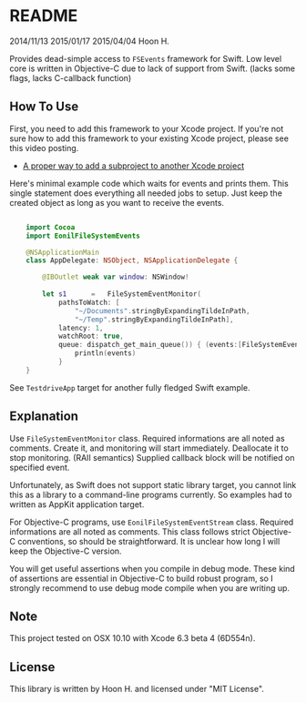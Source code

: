 README
======
2014/11/13
2015/01/17
2015/04/04
Hoon H.

Provides dead-simple access to `FSEvents` framework for Swift.
Low level core is written in Objective-C due to lack of support from Swift.
(lacks some flags, lacks C-callback function) 





How To Use
----------

First, you need to add this framework to your Xcode project.
If you're not sure how to add this framework to your existing Xcode project, please see this
video posting.

- [A proper way to add a subproject to another Xcode project](http://eonil-observatory.tumblr.com/post/117205738262/a-proper-way-to-add-a-subproject-to-another-xcode)

Here's minimal example code which waits for events and prints them. This single statement
does everything all needed jobs to setup. Just keep the created object as long as you want
to receive the events.

````swift

	import Cocoa
	import EonilFileSystemEvents

	@NSApplicationMain
	class AppDelegate: NSObject, NSApplicationDelegate {

		@IBOutlet weak var window: NSWindow!
		
		let	s1		=	FileSystemEventMonitor(
			pathsToWatch: [
				"~/Documents".stringByExpandingTildeInPath, 
				"~/Temp".stringByExpandingTildeInPath],
			latency: 1,
			watchRoot: true,
			queue: dispatch_get_main_queue()) { (events:[FileSystemEvent])->() in
				println(events)
			}
	}


````

See `TestdriveApp` target for another fully fledged Swift example.









Explanation
-----------
Use `FileSystemEventMonitor` class. Required informations are
all noted as comments.
Create it, and monitoring will start immediately. Deallocate it to
stop monitoring. (RAII semantics) Supplied callback block will be
notified on specified event.

Unfortunately, as Swift does not support static library target, you
cannot link this as a library to a command-line programs currently.
So examples had to written as AppKit application target.

For Objective-C programs, use `EonilFileSystemEventStream` class.
Required informations are all noted as comments. This class follows
strict Objective-C conventions, so should be straightforward.
It is unclear how long I will keep the Objective-C version.

You will get useful assertions when you compile in debug mode. 
These kind of assertions are essential in Objective-C to build 
robust program, so I strongly recommend to use debug mode compile
when you are writing up.





Note
-----
This project tested on OSX 10.10 with Xcode 6.3 beta 4 (6D554n). 



License
-------
This library is written by Hoon H. and licensed under "MIT License".







